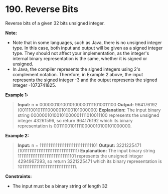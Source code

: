 # 190. Reverse Bits #

Reverse bits of a given 32 bits unsigned integer.


__Note:__

- Note that in some languages, such as Java, there is no unsigned integer type. In this case, both input and output will be given as a signed integer type. They should not affect your implementation, as the integer's internal binary representation is the same, whether it is signed or unsigned.
- In Java, the compiler represents the signed integers using 2's complement notation. Therefore, in Example 2 above, the input represents the signed integer -3 and the output represents the signed integer -1073741825.
 

__Example 1:__

> __Input:__ n = 00000010100101000001111010011100
> __Output:__    964176192 (00111001011110000010100101000000)
> __Explanation:__ The input binary string 00000010100101000001111010011100 represents the unsigned integer 43261596, so return 964176192 which its binary representation is 00111001011110000010100101000000.

__Example 2:__

> __Input:__ n = 11111111111111111111111111111101
> __Output:__   3221225471 (10111111111111111111111111111111)
> __Explanation:__ The input binary string 11111111111111111111111111111101 represents the unsigned integer 4294967293, so return 3221225471 which its binary representation is 10111111111111111111111111111111.
 

__Constraints:__

- The input must be a binary string of length 32
